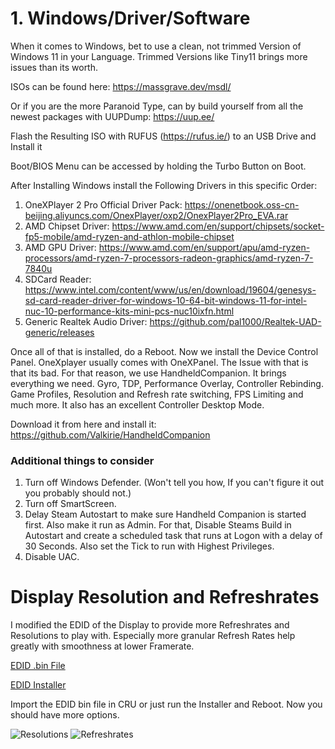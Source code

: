 # 1. Windows/Driver/Software

When it comes to Windows, bet to use a clean, not trimmed Version of Windows 11 in your Language.
Trimmed Versions like Tiny11 brings more issues than its worth.

ISOs can be found here:
https://massgrave.dev/msdl/

Or if you are the more Paranoid Type, can by build yourself from all the newest packages with UUPDump:
https://uup.ee/

Flash the Resulting ISO with RUFUS (https://rufus.ie/) to an USB Drive and Install it

Boot/BIOS Menu can be accessed by holding the Turbo Button on Boot. 

After Installing Windows install the Following Drivers in this specific Order:
1. OneXPlayer 2 Pro Official Driver Pack: 
https://onenetbook.oss-cn-beijing.aliyuncs.com/OnexPlayer/oxp2/OnexPlayer2Pro_EVA.rar
2. AMD Chipset Driver:
https://www.amd.com/en/support/chipsets/socket-fp5-mobile/amd-ryzen-and-athlon-mobile-chipset
3. AMD GPU Driver:
https://www.amd.com/en/support/apu/amd-ryzen-processors/amd-ryzen-7-processors-radeon-graphics/amd-ryzen-7-7840u
4. SDCard Reader:
https://www.intel.com/content/www/us/en/download/19604/genesys-sd-card-reader-driver-for-windows-10-64-bit-windows-11-for-intel-nuc-10-performance-kits-mini-pcs-nuc10ixfn.html
5. Generic Realtek Audio Driver:
https://github.com/pal1000/Realtek-UAD-generic/releases

Once all of that is installed, do a Reboot. Now we install the Device Control Panel. OneXplayer usually comes with OneXPanel. The Issue with that is that its bad. For that reason, we use HandheldCompanion.
It brings everything we need. Gyro, TDP, Performance Overlay, Controller Rebinding. Game Profiles, Resolution and Refresh rate switching, FPS Limiting and much more. It also has an excellent Controller Desktop Mode.

Download it from here and install it:
https://github.com/Valkirie/HandheldCompanion

### Additional things to consider
1. Turn off Windows Defender. (Won't tell you how, If you can't figure it out you probably should not.)
2. Turn off SmartScreen.
3. Delay Steam Autostart to make sure Handheld Companion is started first. Also make it run as Admin.
For that, Disable Steams Build in Autostart and create a scheduled task that runs at Logon with a delay of 30 Seconds. Also set the Tick to run with Highest Privileges.
4. Disable UAC.

# Display Resolution and Refreshrates

I modified the EDID of the Display to provide more Refreshrates and Resolutions to play with.
Especially more granular Refresh Rates help greatly with smoothness at lower Framerate.

[EDID .bin File](https://github.com/NightHammer1000/OneXPlayer2Pro_Tweaks/raw/main/OXP2P_Res_Refresh_Extended.bin)

[EDID Installer](https://github.com/NightHammer1000/OneXPlayer2Pro_Tweaks/raw/main/OXP2P_Res_Refresh_Extended.exe)

Import the EDID bin file in CRU or just run the Installer and Reboot.
Now you should have more options.

![Resolutions](https://i.imgur.com/26PgDYf.png)
![Refreshrates](https://i.imgur.com/HbRwa5Z.png)
